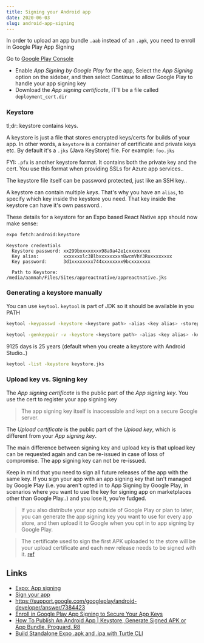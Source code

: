 ```yaml
---
title: Signing your Android app
date: 2020-06-03
slug: android-app-signing
---
```


In order to upload an app bundle `.aab` instead of an `.apk`, you need to enroll in Google Play App Signing

Go to [Google Play Console](https://play.google.com/apps/publish/)

- Enable _App Signing by Google Play_ for the app, Select the _App Signing_ option on the sidebar, and then select _Continue_ to allow Google Play to handle your app signing key
- Download the _App signing certificate_, IT'll be a file called `deployment_cert.dir`

### Keystore

tl;dr: keystore contains keys.

A keystore is just a file that stores encrypted keys/certs for builds of your app. In other words, a `keystore` is a container of certificate and private keys etc. By default it's a `.jks` (Java KeyStore) file. For example: `foo.jks`

FYI: `.pfx` is another keystore format. It contains both the private key and the cert. You use this format when providing SSLs for Azure app services..

The keystore file itself can be password protected, just like an SSH key..

A keystore can contain multiple _keys_. That's why you have an `alias`, to specify which key inside the keystore you need. That key inside the keystore can have it's own password..

These details for a keystore for an Expo based React Native app should now make sense:

```bash
expo fetch:android:keystore
```

```
Keystore credentials
  Keystore password: xx299bxxxxxxxx98a9a42e1cxxxxxxxx
  Key alias:         xxxxxxxlc3BlbxxxxxxxxnBwcmVhY3Ruxxxxxxxx
  Key password:      3d1xxxxxxxx744xxxxxxxx9bcxxxxxxx

  Path to Keystore:  /media/aamnah/Files/Sites/appreactnative/appreactnative.jks
```

### Generating a keystore manually

You can use `keytool`. `keytool` is part of JDK so it should be available in you PATH

```bash
keytool -keypasswd -keystore <keystore path> -alias <key alias> -storepass <keystore password> -keypass <key password> -new <key password>
```

```bash
keytool -genkeypair -v -keystore <keystore path> -alias <key alias> -keyalg RSA -keysize 4096 -validity 9125
```

9125 days is 25 years (default when you create a keystore with Android Studio..)

```bash
keytool -list -keystore keystore.jks
```

### Upload key vs. Signing key

The _App signing certificate_ is the public part of the _App signing key_. You use the cert to register your app signing key

> The app signing key itself is inaccessible and kept on a secure Google server.

The _Upload certificate_ is the public part of the _Upload key_, which is different from your _App signing key_.

The main difference between signing key and upload key is that upload key can be requested again and can be re-issued in case of loss of compromise. The app signing key can not be re-issued.

Keep in mind that you need to sign all future releases of the app with the same key. If you sign your app with an app signing key that isn't managed by Google Play (i.e. you aren't opted in to App Signing by Google Play, in scenarios where you want to use the key for signing app on marketplaces other than Google Play..) and you lose it, you're fudged.

> If you also distribute your app outside of Google Play or plan to later, you can generate the app signing key you want to use for every app store, and then upload it to Google when you opt in to app signing by Google Play.

> The certificate used to sign the first APK uploaded to the store will be your upload certificate and each new release needs to be signed with it. [ref](https://docs.expo.io/distribution/app-signing/)

## Links

- [Expo: App signing](https://docs.expo.io/distribution/app-signing/)
- [Sign your app](https://developer.android.com/studio/publish/app-signing)
- https://support.google.com/googleplay/android-developer/answer/7384423
- [Enroll in Google Play App Signing to Secure Your App Keys](https://www.youtube.com/watch?v=PuaYhnGmeEk)
- [How To Publish An Android App | Keystore, Generate Signed APK or App Bundle, Proguard, R8](https://www.youtube.com/watch?v=akDXw9n3gFY)
- [Build Standalone Expo .apk and .ipa with Turtle CLI](https://www.robincussol.com/build-standalone-expo-apk-ipa-with-turtle-cli/)
